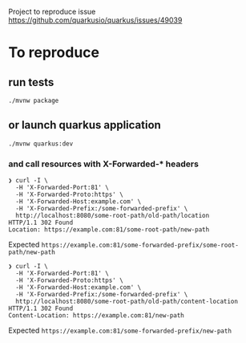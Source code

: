 Project to reproduce issue https://github.com/quarkusio/quarkus/issues/49039

# To reproduce 

## run tests

```shell script
./mvnw package
```

## or launch quarkus application

```shell script
./mvnw quarkus:dev
```

### and call resources with X-Forwarded-* headers

```shell script
❯ curl -I \
  -H 'X-Forwarded-Port:81' \
  -H 'X-Forwarded-Proto:https' \
  -H 'X-Forwarded-Host:example.com' \
  -H 'X-Forwarded-Prefix:/some-forwarded-prefix' \
  http://localhost:8080/some-root-path/old-path/location
HTTP/1.1 302 Found
Location: https://example.com:81/some-root-path/new-path
```
Expected `https://example.com:81/some-forwarded-prefix/some-root-path/new-path`

```shell script
❯ curl -I \
  -H 'X-Forwarded-Port:81' \
  -H 'X-Forwarded-Proto:https' \
  -H 'X-Forwarded-Host:example.com' \
  -H 'X-Forwarded-Prefix:/some-forwarded-prefix' \
  http://localhost:8080/some-root-path/old-path/content-location
HTTP/1.1 302 Found
Content-Location: https://example.com:81/new-path
```

Expected `https://example.com:81/some-forwarded-prefix/new-path`
